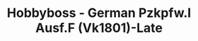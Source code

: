 ---
layout: product
title: "Hobbyboss - German Pzkpfw.I Ausf.F (Vk1801)-Late"
price: "3000" 
desc: "N/A"
img_path: "/assets/img/HB83805.jpg"
brand: "N/A"
available: true
special_offer: false
new: true
soon: false
cat: "010000"
subcat: "013500"
subsubcat: "0N/A"
sifra: "HB83805"
---